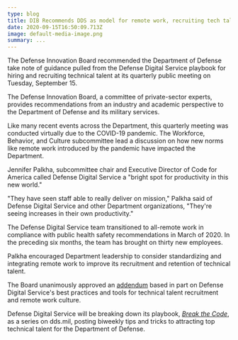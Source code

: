 ```yaml
---
type: blog
title: DIB Recommends DDS as model for remote work, recruiting tech talent to DoD
date: 2020-09-15T16:50:09.713Z
image: default-media-image.png
summary: ...
---
```

The Defense Innovation Board recommended the Department of Defense take note of guidance pulled from the Defense Digital Service playbook for hiring and recruiting technical talent at its quarterly public meeting on Tuesday, September 15. 

The Defense Innovation Board, a committee of private-sector experts, provides recommendations from an industry and academic perspective to the Department of Defense and its military services.

Like many recent events across the Department, this quarterly meeting was conducted virtually due to the COVID-19 pandemic. The Workforce, Behavior, and Culture subcommittee lead a discussion on how new norms like remote work introduced by the pandemic have impacted the Department. 

Jennifer Palkha, subcommittee chair and Executive Director of Code for America called Defense Digital Service a "bright spot for productivity in this new world."

"They have seen staff able to really deliver on mission," Palkha said of Defense Digital Service and other Department organizations, "They're seeing increases in their own productivity."

The Defense Digital Service team transitioned to all-remote work in compliance with public health safety recommendations in March of 2020. In the preceding six months, the team has brought on thirty new employees.

Palkha encouraged Department leadership to consider standardizing and integrating remote work to improve its recruitment and retention of technical talent. 

The Board unanimously approved an [addendum](https://innovation.defense.gov/Portals/63/documents/Meeting%20Documents/September%2015%202020/DIB_Digital%20Talent_CLEARED.pdf?ver=2020-09-15-111827-080) based in part on Defense Digital Service's best practices and tools for technical talent recruitment and remote work culture.

Defense Digital Service will be breaking down its playbook, *[Break the Code](https://dds.mil/DDS-BreakTheCode-Public.pdf)*, as a series on dds.mil, posting biweekly tips and tricks to attracting top technical talent for the Department of Defense.